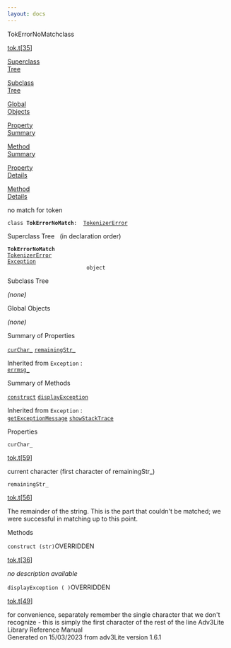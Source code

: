 ```yaml
---
layout: docs
---
```

<span class="title">TokErrorNoMatch</span><span class="type">class</span>

[tok.t](../file/tok.t.html)\[[35](../source/tok.t.html#35)\]

[Superclass  
Tree](#_SuperClassTree_)

[Subclass  
Tree](#_SubClassTree_)

[Global  
Objects](#_ObjectSummary_)

[Property  
Summary](#_PropSummary_)

[Method  
Summary](#_MethodSummary_)

[Property  
Details](#_Properties_)

[Method  
Details](#_Methods_)



no match for token

`class `**`TokErrorNoMatch`**` :   `[`TokenizerError`](../object/TokenizerError.html)



<span id="_SuperClassTree_"></span>



<span class="hdln">Superclass Tree</span>   (in declaration order)



**`TokErrorNoMatch`**  
[`TokenizerError`](../object/TokenizerError.html)  
[`Exception`](../object/Exception.html)  
`                         object`  
<span id="_SubClassTree_"></span>



<span class="hdln">Subclass Tree</span>  



*(none)* <span id="_ObjectSummary_"></span>



<span class="hdln">Global Objects</span>  



*(none)* <span id="_PropSummary_"></span>



<span class="hdln">Summary of Properties</span>  



[`curChar_`](#curChar_) [`remainingStr_`](#remainingStr_)



Inherited from `Exception` :  
[`errmsg_`](../object/Exception.html#errmsg_)

<span id="_MethodSummary_"></span>



<span class="hdln">Summary of Methods</span>  



[`construct`](#construct) [`displayException`](#displayException)



Inherited from `Exception` :  
[`getExceptionMessage`](../object/Exception.html#getExceptionMessage) [`showStackTrace`](../object/Exception.html#showStackTrace)

<span id="_Properties_"></span>



<span class="hdln">Properties</span>  



<span id="curChar_"></span>

`curChar_`

[tok.t](../file/tok.t.html)\[[59](../source/tok.t.html#59)\]



current character (first character of remainingStr\_)



<span id="remainingStr_"></span>

`remainingStr_`

[tok.t](../file/tok.t.html)\[[56](../source/tok.t.html#56)\]



The remainder of the string. This is the part that couldn't be matched;
we were successful in matching up to this point.



<span id="_Methods_"></span>



<span class="hdln">Methods</span>  



<span id="construct"></span>

`construct (str)`<span class="rem">OVERRIDDEN</span>

[tok.t](../file/tok.t.html)\[[36](../source/tok.t.html#36)\]



*no description available*



<span id="displayException"></span>

`displayException ( )`<span class="rem">OVERRIDDEN</span>

[tok.t](../file/tok.t.html)\[[49](../source/tok.t.html#49)\]



for convenience, separately remember the single character that we don't
recognize - this is simply the first character of the rest of the line
Adv3Lite Library Reference Manual  
Generated on 15/03/2023 from adv3Lite version 1.6.1


